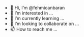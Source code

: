 - 👋 Hi, I’m @fehmicanbaran
- 👀 I’m interested in ...
- 🌱 I’m currently learning ...
- 💞️ I’m looking to collaborate on ...
- 📫 How to reach me ...

<!---
fehmicanbaran/fehmicanbaran is a ✨ special ✨ repository because its `README.md` (this file) appears on your GitHub profile.
You can click the Preview link to take a look at your changes.
--->
